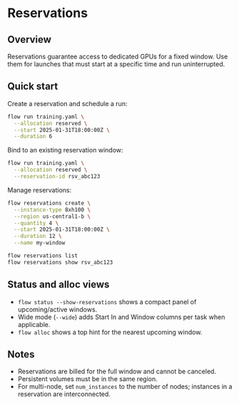 Reservations
============

Overview
--------
Reservations guarantee access to dedicated GPUs for a fixed window. Use them for launches that must start at a specific time and run uninterrupted.

Quick start
-----------

Create a reservation and schedule a run:

```bash
flow run training.yaml \
  --allocation reserved \
  --start 2025-01-31T18:00:00Z \
  --duration 6
```

Bind to an existing reservation window:

```bash
flow run training.yaml \
  --allocation reserved \
  --reservation-id rsv_abc123
```

Manage reservations:

```bash
flow reservations create \
  --instance-type 8xh100 \
  --region us-central1-b \
  --quantity 4 \
  --start 2025-01-31T18:00:00Z \
  --duration 12 \
  --name my-window

flow reservations list
flow reservations show rsv_abc123
```

Status and alloc views
----------------------

- `flow status --show-reservations` shows a compact panel of upcoming/active windows.
- Wide mode (`--wide`) adds Start In and Window columns per task when applicable.
- `flow alloc` shows a top hint for the nearest upcoming window.

Notes
-----

- Reservations are billed for the full window and cannot be canceled.
- Persistent volumes must be in the same region.
- For multi-node, set `num_instances` to the number of nodes; instances in a reservation are interconnected.

